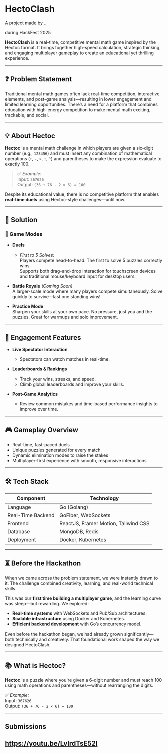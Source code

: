 # HectoClash

A project made by ..


during HackFest 2025

**HectoClash** is a real-time, competitive mental math game inspired by the Hectoc format. It brings together high-speed calculation, strategic thinking, and engaging multiplayer gameplay to create an educational yet thrilling experience.

---

## ❓ Problem Statement

Traditional mental math games often lack real-time competition, interactive elements, and post-game analysis—resulting in lower engagement and limited learning opportunities. There’s a need for a platform that combines education with high-energy competition to make mental math exciting, trackable, and social.

---

## 💡 About Hectoc

**Hectoc** is a mental math challenge in which players are given a six-digit number (e.g., `123456`) and must insert any combination of mathematical operations (`+`, `-`, `×`, `÷`, `^`) and parentheses to make the expression evaluate to exactly 100.

> ✅ *Example:*  
> Input: `367626`  
> Output: `(36 + 76 - 2 × 6) = 100`

Despite its educational value, there is no competitive platform that enables **real-time duels** using Hectoc-style challenges—until now.

---

## 🚀 Solution

### 🎯 Game Modes

- **Duels**
  - *First to 5 Solves:*  
    Players compete head-to-head. The first to solve 5 puzzles correctly wins.  
    Supports both drag-and-drop interaction for touchscreen devices and traditional mouse/keyboard input for desktop users.

- **Battle Royale** *(Coming Soon)*  
  A larger-scale mode where many players compete simultaneously. Solve quickly to survive—last one standing wins!

- **Practice Mode**  
  Sharpen your skills at your own pace. No pressure, just you and the puzzles. Great for warmups and solo improvement.

---

## 👥 Engagement Features

- **Live Spectator Interaction**
  - Spectators can watch matches in real-time.

- **Leaderboards & Rankings**
  - Track your wins, streaks, and speed.
  - Climb global leaderboards and improve your skills.

- **Post-Game Analytics**
  - Review common mistakes and time-based performance insights to improve over time.

---

## 🎮 Gameplay Overview

- Real-time, fast-paced duels
- Unique puzzles generated for every match
- Dynamic elimination modes to raise the stakes
- Multiplayer-first experience with smooth, responsive interactions

---

## 🛠️ Tech Stack

| Component          | Technology                         |
|-------------------|------------------------------------|
| Language           | Go (Golang)                        |
| Real-Time Backend  | GoFiber, WebSockets                |
| Frontend           | ReactJS, Framer Motion, Tailwind CSS |
| Database           | MongoDB, Redis                     |
| Deployment         | Docker, Kubernetes                 |

---

## ⏳ Before the Hackathon

When we came across the problem statement, we were instantly drawn to it. The challenge combined creativity, learning, and real-world technical skills. 

This was our **first time building a multiplayer game**, and the learning curve was steep—but rewarding. We explored:

- **Real-time systems** with WebSockets and Pub/Sub architectures.
- **Scalable infrastructure** using Docker and Kubernetes.
- **Efficient backend development** with Go’s concurrency model.
  
Even before the hackathon began, we had already grown significantly—both technically and creatively. That foundational work shaped the way we designed HectoClash.

---

## 📚 What is Hectoc?

**Hectoc** is a puzzle where you're given a 6-digit number and must reach 100 using math operations and parentheses—without rearranging the digits.

✅ *Example:*  
Input: `367626`  
Output: `(36 + 76 - 2 × 6) = 100`

---

## Submissions

https://youtu.be/LvIrdTsE52I
---
